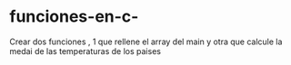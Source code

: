 # funciones-en-c-
Crear dos funciones , 1 que rellene el array del main y otra que calcule la medai de las temperaturas de los paises
